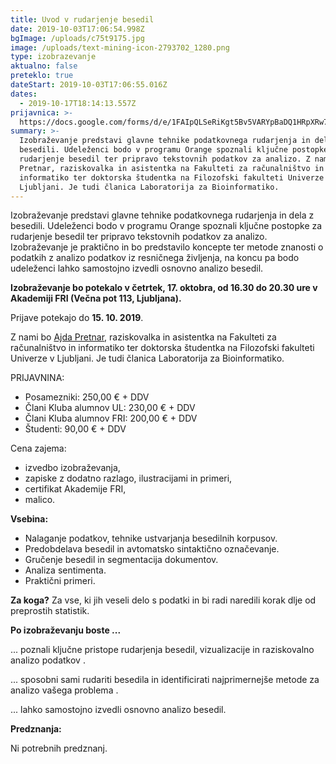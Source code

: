 ```yaml
---
title: Uvod v rudarjenje besedil
date: 2019-10-03T17:06:54.998Z
bgImage: /uploads/c75t9175.jpg
image: /uploads/text-mining-icon-2793702_1280.png
type: izobrazevanje
aktualno: false
preteklo: true
dateStart: 2019-10-03T17:06:55.016Z
dates:
  - 2019-10-17T18:14:13.557Z
prijavnica: >-
  https://docs.google.com/forms/d/e/1FAIpQLSeRiKgt5Bv5VARYpBaDQ1HRpXRw7lRjb0jSfFGjku-0oFAJmA/viewform?usp=sf_link
summary: >-
  Izobraževanje predstavi glavne tehnike podatkovnega rudarjenja in dela z
  besedili. Udeleženci bodo v programu Orange spoznali ključne postopke za
  rudarjenje besedil ter pripravo tekstovnih podatkov za analizo. Z nami bo Ajda
  Pretnar, raziskovalka in asistentka na Fakulteti za računalništvo in
  informatiko ter doktorska študentka na Filozofski fakulteti Univerze v
  Ljubljani. Je tudi članica Laboratorija za Bioinformatiko.
---
```

Izobraževanje predstavi glavne tehnike podatkovnega rudarjenja in dela z besedili. Udeleženci bodo v programu Orange spoznali ključne postopke za rudarjenje besedil ter pripravo tekstovnih podatkov za analizo. Izobraževanje je praktično in bo predstavilo koncepte ter metode znanosti o podatkih z analizo podatkov iz resničnega življenja, na koncu pa bodo udeleženci lahko samostojno izvedli osnovno analizo besedil.

**Izobraževanje bo potekalo v četrtek, 17. oktobra, od 16.30 do 20.30 ure v Akademiji FRI (Večna pot 113, Ljubljana).** 

Prijave potekajo do **15. 10. 2019**.

Z nami bo [Ajda Pretnar](https://akademijafri.si/izvajalci/ajda-pretnar/), raziskovalka in asistentka na Fakulteti za računalništvo in informatiko ter doktorska študentka na Filozofski fakulteti Univerze v Ljubljani. Je tudi članica Laboratorija za Bioinformatiko.

PRIJAVNINA: 

* Posamezniki: 250,00 € + DDV
* Člani Kluba alumnov UL: 230,00 € + DDV
* Člani Kluba alumnov FRI: 200,00 € + DDV
* Študenti: 90,00 € + DDV

Cena zajema:

* izvedbo izobraževanja,
* zapiske z dodatno razlago, ilustracijami in primeri,
* certifikat Akademije FRI,
* malico.

**Vsebina:**

* Nalaganje podatkov, tehnike ustvarjanja besedilnih korpusov.
* Predobdelava besedil in avtomatsko sintaktično označevanje.
* Gručenje besedil in segmentacija dokumentov.
* Analiza sentimenta.
* Praktični primeri.

**Za koga?**
 Za vse, ki jih veseli delo s podatki in bi radi naredili korak dlje od preprostih statistik.

**Po izobraževanju boste ...**

... poznali ključne pristope rudarjenja besedil, vizualizacije in raziskovalno analizo podatkov
.

... sposobni sami rudariti besedila in identificirati najprimernejše metode za analizo vašega problema
.

... lahko samostojno izvedli osnovno analizo besedil.

**Predznanja:**

Ni potrebnih predznanj.
